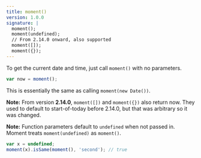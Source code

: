 ```yaml
---
title: moment()
version: 1.0.0
signature: |
  moment();
  moment(undefined);
  // From 2.14.0 onward, also supported
  moment([]);
  moment({});
---
```



To get the current date and time, just call `moment()` with no parameters.

```javascript
var now = moment();
```

This is essentially the same as calling `moment(new Date())`.

**Note:** From version **2.14.0**, `moment([])` and `moment({})` also return
now. They used to default to start-of-today before 2.14.0, but that was
arbitrary so it was changed.

**Note:** Function parameters default to `undefined` when not passed in. Moment treats `moment(undefined)` as `moment()`.

```javascript
var x = undefined;
moment(x).isSame(moment(), 'second'); // true
```
